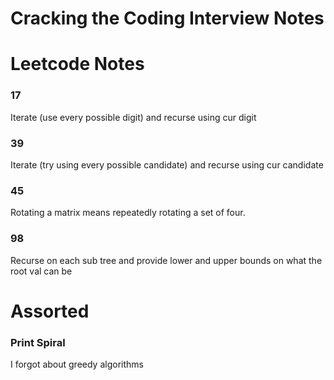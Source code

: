 # Cracking the Coding Interview Notes

# Leetcode Notes
### 17
Iterate (use every possible digit) and recurse using cur digit
### 39
Iterate (try using every possible candidate) and recurse using cur candidate
### 45
Rotating a matrix means repeatedly rotating a set of four.
### 98
Recurse on each sub tree and provide lower and upper bounds on what the root val can be

# Assorted
### Print Spiral
I forgot about greedy algorithms